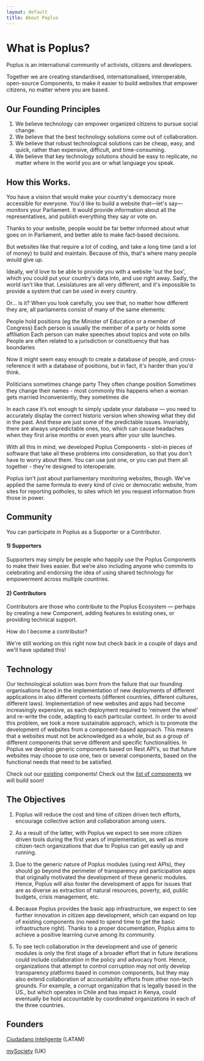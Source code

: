 ```yaml
---
layout: default
title: About Poplus
---
```


# What is Poplus?

Poplus is an international community of activists, citizens and developers. 

Together we are creating standardised, internationalised, interoperable, open-source Components, to make it easier to build websites that empower citizens, no matter where you are based.

## Our Founding Principles

1. We believe technology can empower organized citizens to pursue social change.
2. We believe that the best technology solutions come out of collaboration.
3. We believe that robust technological solutions can be cheap, easy, and quick, rather than expensive, difficult, and time-consuming.
4. We believe that key technology solutions should be easy to replicate, no matter where in the world you are or what language you speak.

## How this Works.


You have a vision that would make your country's democracy more accessible for everyone. You'd like to build a website that—let's say—monitors your Parliament. It would provide information about all the representatives, and publish everything they say or vote on. 

Thanks to your website, people would be far better informed about what goes on in Parliament, and better able to make fact-based decisions.

But websites like that require a lot of coding, and take a long time (and a lot of money) to build and maintain. Because of this, that's where many people would give up.

Ideally, we'd love to be able to provide you with a website 'out the box', which you could put your country's data into, and use right away. Sadly, the world isn't like that. Lesislatures are all very different, and it's impossible to provide a system that can be used in every country.

Or... is it? When you look carefully, you see that, no matter how different they are, all parliaments consist of many of the same elements:

People hold positions (eg the Minister of Education or a member of Congress)
Each person is usually the member of a party or holds some affiliation
Each person can make speeches about topics and vote on bills
People are often related to a jurisdiction or constituency that has boundaries

Now it might seem easy enough to create a database of people, and cross-reference it with a database of positions, but in fact, it's harder than you'd think.

Politicians sometimes change party
They often change position
Sometimes they change their names - most commonly this happens when a woman gets married
Inconveniently, they sometimes die

In each case it’s not enough to simply update your database — you need to accurately display the correct historic version when showing what they did in the past. And these are just some of the predictable issues. Invariably, there are always unpredictable ones, too, which can cause headaches when they first arise months or even years after your site launches.

With all this in mind, we developed Poplus Components - slot-in pieces of software that take all these problems into consideration, so that you don't have to worry about them. You can use just one, or you can put them all together - they're designed to interoperate.

Poplus isn't just about parliamentary monitoring websites, though. We've applied the same formula to every kind of civic or democratic website, from sites for reporting potholes, to sites which let you request information from those in power.


## Community

You can participate in Poplus as a Supporter or a Contributor.


#### 1) Supporters
Supporters may simply be people who happily use the Poplus Components to make their lives easier. But we’re also including anyone who commits to celebrating and endorsing the idea of using shared technology for empowerment across multiple countries.


#### 2) Contributors
Contributors are those who contribute to the Poplus Ecosystem — perhaps by creating a new Component, adding features to existing ones, or providing technical support. 

How do I become a contributor?

We're still working on this right now but check back in a couple of days and we'll have updated this!


## Technology


Our technological solution was born from the failure that our founding organisations faced in the implementation of new deployments of different applications in also different contexts (different countries, different cultures, different laws). Implementation of new websites and apps had become increasingly expensive, as each deployment required to 'reinvent the wheel' and re-write the code, adapting to each particular context. In order to avoid this problem, we took a more sustainable approach, which is to promote the development of websites from a component-based approach. This means that a websites must not be acknowledged as a whole, but as a group of different components that serve different and specific functionalities. In Poplus we develop generic components based on Rest API's, so that future websites may choose to use one, two or several components, based on the functional needs that need to be satisfied.

Check out our [existing][catalogue] components!
Check out the [list of components][developmentboard] we will build soon!


## The Objectives


1. Poplus will reduce the cost and time of citizen driven tech efforts, encourage collective action and collaboration among users.

2. As a result of the latter, with Poplus we expect to see more citizen driven tools during the first years of implementation, as well as more citizen-tech organizations that due to Poplus can get easily up and running. 

3. Due to the generic nature of Poplus modules (using rest APIs), they should go beyond the perimeter of transparency and participation apps that originally motivated the development of these generic modules. Hence, Poplus will also foster the development of apps for issues that are as diverse as extraction of natural resources, poverty, aid, public budgets, crisis management, etc.

4. Because Poplus provides the basic app infrastructure, we expect to see further innovation in citizen app development, which can expand on top of existing components (no need to spend time to get the basic infrastructure right). Thanks to a proper documentation, Poplus aims to achieve a positive learning curve among its community. 

5. To see tech collaboration in the development and use of generic modules is only the first stage of a broader effort that in future iterations could include collaboration in the policy and advocacy front. Hence, organizations that attempt to control corruption may not only develop transparency platforms based in common components, but they may also extend collaboration of accountability efforts from other non-tech grounds. For example, a corrupt organization that is legally based in the US., but which operates in Chile and has impact in Kenya, could eventually be hold accountable by coordinated organizations in each of the three countries. 


## Founders


[Ciudadano Inteligente][ciudadanoi] (LATAM)

[mySociety][mysociety] (UK)


[catalogue]: catalogue.html
[developmentboard]: https://trello.com/b/5gGF4xrJ/poplus-development
[ciudadanoi]: http://ciudadanointeligente.org/ 
[mysociety]: http://www.mysociety.org/
